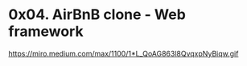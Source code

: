 # 0x04. AirBnB clone - Web framework #

https://miro.medium.com/max/1100/1*L_QoAG863l8QvqxpNyBiqw.gif
